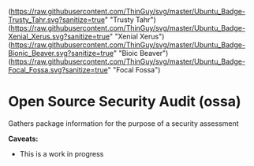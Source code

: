 (https://raw.githubusercontent.com/ThinGuy/svg/master/Ubuntu_Badge-Trusty_Tahr.svg?sanitize=true" "Trusty Tahr")(https://raw.githubusercontent.com/ThinGuy/svg/master/Ubuntu_Badge-Xenial_Xerus.svg?sanitize=true" "Xenial Xerus")
(https://raw.githubusercontent.com/ThinGuy/svg/master/Ubuntu_Badge-Bionic_Beaver.svg?sanitize=true" "Bioic Beaver")
(https://raw.githubusercontent.com/ThinGuy/svg/master/Ubuntu_Badge-Focal_Fossa.svg?sanitize=true" "Focal Fossa")

# Open Source Security Audit (ossa)
Gathers package information for the purpose of a security assessment

**Caveats:** 
 - This is a work in progress
 

